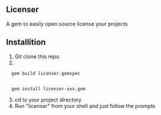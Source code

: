 Licenser
---------------------

A gem to easily open source license your projects



Installition
----------------------

1. Git clone this repo
2.

      gem build licenser.gemspec


      gem install licenser-xxx.gem

3. cd to your project directory
4. 
      Run "licenser" from your shell and just follow the prompts
